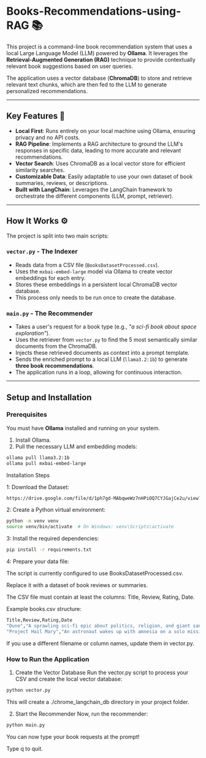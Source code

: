# Books-Recommendations-using-RAG 📚

This project is a command-line book recommendation system that uses a local Large Language Model (LLM) powered by **Ollama**. It leverages the **Retrieval-Augmented Generation (RAG)** technique to provide contextually relevant book suggestions based on user queries.

The application uses a vector database (**ChromaDB**) to store and retrieve relevant text chunks, which are then fed to the LLM to generate personalized recommendations.

---

## Key Features 🚀
- **Local First**: Runs entirely on your local machine using Ollama, ensuring privacy and no API costs.  
- **RAG Pipeline**: Implements a RAG architecture to ground the LLM's responses in specific data, leading to more accurate and relevant recommendations.  
- **Vector Search**: Uses ChromaDB as a local vector store for efficient similarity searches.  
- **Customizable Data**: Easily adaptable to use your own dataset of book summaries, reviews, or descriptions.  
- **Built with LangChain**: Leverages the LangChain framework to orchestrate the different components (LLM, prompt, retriever).  

---

## How It Works ⚙️

The project is split into two main scripts:

### `vector.py` - The Indexer
- Reads data from a CSV file (`BooksDatasetProcessed.csv`).  
- Uses the `mxbai-embed-large` model via Ollama to create vector embeddings for each entry.  
- Stores these embeddings in a persistent local ChromaDB vector database.  
- This process only needs to be run once to create the database.  

### `main.py` - The Recommender
- Takes a user's request for a book type (e.g., *"a sci-fi book about space exploration"*).  
- Uses the retriever from `vector.py` to find the 5 most semantically similar documents from the ChromaDB.  
- Injects these retrieved documents as context into a prompt template.  
- Sends the enriched prompt to a local LLM (`llama3.2:1b`) to generate **three book recommendations**.  
- The application runs in a loop, allowing for continuous interaction.  

---

## Setup and Installation

### Prerequisites
You must have **Ollama** installed and running on your system.

1. Install Ollama.  
2. Pull the necessary LLM and embedding models:  

```bash
ollama pull llama3.2:1b
ollama pull mxbai-embed-large
```
Installation Steps

1: Download the Dataset:
``` bash
https://drive.google.com/file/d/1ph7gd-MAbqweWz7nHPiOQ7CYJGajCe2u/view?usp=sharing
```
2: Create a Python virtual environment:
```bash
python -m venv venv
source venv/bin/activate  # On Windows: venv\Scripts\activate
```
3: Install the required dependencies:
```bash
pip install -r requirements.txt
```
4: Prepare your data file:

The script is currently configured to use BooksDatasetProcessed.csv.

Replace it with a dataset of book reviews or summaries.

The CSV file must contain at least the columns: Title, Review, Rating, Date.

Example books.csv structure:
```bash
Title,Review,Rating,Date
"Dune","A sprawling sci-fi epic about politics, religion, and giant sandworms on a desert planet.",5,"1965-08-01"
"Project Hail Mary","An astronaut wakes up with amnesia on a solo mission to save Earth. Witty, scientific, and heartwarming.",5,"2021-05-04"
```
If you use a different filename or column names, update them in vector.py.



### How to Run the Application
1. Create the Vector Database
Run the vector.py script to process your CSV and create the local vector database:

```bash
python vector.py
```
This will create a ./chrome_langchain_db directory in your project folder.

2. Start the Recommender
Now, run the recommender:
```bash
python main.py
```
You can now type your book requests at the prompt!

Type q to quit.

